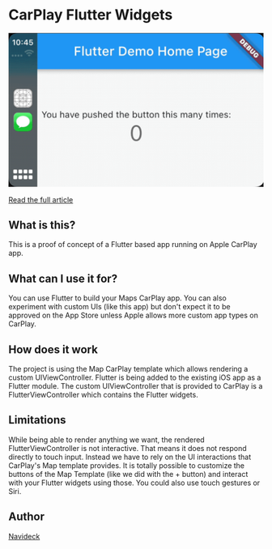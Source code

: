 # CarPlay Flutter Widgets

![CarPlayFlutterWidgets running](CarPlayFlutterWidgets.gif)

[Read the full article](https://link.medium.com/VT0DTgiLPmb)

## What is this?
This is a proof of concept of a Flutter based app running on Apple CarPlay app.

## What can I use it for?
You can use Flutter to build your Maps CarPlay app. You can also experiment with custom UIs (like this app) but don't expect it to be approved on the App Store unless Apple allows more custom app types on CarPlay.

## How does it work
The project is using the Map CarPlay template which allows rendering a custom UIViewController.
Flutter is being added to the existing iOS app as a Flutter module. The custom UIViewController that is provided to CarPlay is a FlutterViewController which contains the Flutter widgets.

## Limitations
While being able to render anything we want, the rendered FlutterViewController is not interactive. That means it does not respond directly to touch input. Instead we have to rely on the UI interactions that CarPlay's Map template provides. It is totally possible to customize the buttons of the Map Template (like we did with the + button) and interact with your Flutter widgets using those. You could also use touch gestures or Siri.

## Author
[Navideck](https://github.com/navideck)
